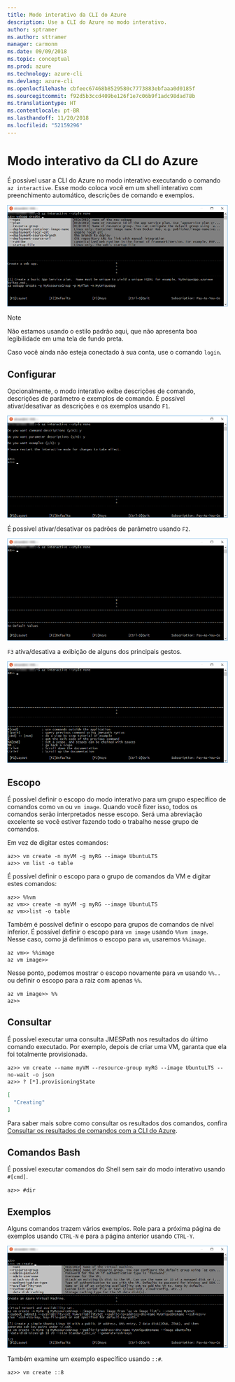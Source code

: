 ```yaml
---
title: Modo interativo da CLI do Azure
description: Use a CLI do Azure no modo interativo.
author: sptramer
ms.author: sttramer
manager: carmonm
ms.date: 09/09/2018
ms.topic: conceptual
ms.prod: azure
ms.technology: azure-cli
ms.devlang: azure-cli
ms.openlocfilehash: cbfeec67468b8529580c7773883ebfaaa0d0185f
ms.sourcegitcommit: f92d5b3ccd409be126f1e7c06b9f1adc98dad78b
ms.translationtype: HT
ms.contentlocale: pt-BR
ms.lasthandoff: 11/20/2018
ms.locfileid: "52159296"
---
```

# <a name="azure-cli-interactive-mode"></a>Modo interativo da CLI do Azure

É possível usar a CLI do Azure no modo interativo executando o comando `az interactive`.
Esse modo coloca você em um shell interativo com preenchimento automático, descrições de comando e exemplos.

![modo interativo](./media/interactive-azure-cli/webapp-create.png)

> [!NOTE]
> Não estamos usando o estilo padrão aqui, que não apresenta boa legibilidade em uma tela de fundo preta.

Caso você ainda não esteja conectado à sua conta, use o comando `login`.

## <a name="configure"></a>Configurar

Opcionalmente, o modo interativo exibe descrições de comando, descrições de parâmetro e exemplos de comando.
É possível ativar/desativar as descrições e os exemplos usando `F1`.

![descrições e exemplos](./media/interactive-azure-cli/descriptions-and-examples.png)

É possível ativar/desativar os padrões de parâmetro usando `F2`.

![padrões](./media/interactive-azure-cli/defaults.png)

`F3` ativa/desativa a exibição de alguns dos principais gestos.

![gestos](./media/interactive-azure-cli/gestures.png)

## <a name="scope"></a>Escopo

É possível definir o escopo do modo interativo para um grupo específico de comandos como `vm` ou `vm image`.
Quando você fizer isso, todos os comandos serão interpretados nesse escopo.
Será uma abreviação excelente se você estiver fazendo todo o trabalho nesse grupo de comandos.

Em vez de digitar estes comandos:

```azurecli
az>> vm create -n myVM -g myRG --image UbuntuLTS
az>> vm list -o table
```

É possível definir o escopo para o grupo de comandos da VM e digitar estes comandos:

```azurecli
az>> %%vm
az vm>> create -n myVM -g myRG --image UbuntuLTS
az vm>>list -o table
```

Também é possível definir o escopo para grupos de comandos de nível inferior.
É possível definir o escopo para `vm image` usando `%%vm image`.
Nesse caso, como já definimos o escopo para `vm`, usaremos `%%image`.

```azurecli
az vm>> %%image
az vm image>>
```

Nesse ponto, podemos mostrar o escopo novamente para `vm` usando `%%..` ou definir o escopo para a raiz com apenas `%%`.

```azurecli
az vm image>> %%
az>>
```

## <a name="query"></a>Consultar

É possível executar uma consulta JMESPath nos resultados do último comando executado.
Por exemplo, depois de criar uma VM, garanta que ela foi totalmente provisionada.

```azurecli
az>> vm create --name myVM --resource-group myRG --image UbuntuLTS --no-wait -o json
az>> ? [*].provisioningState
```

```json
[
  "Creating"
]
```

Para saber mais sobre como consultar os resultados dos comandos, confira [Consultar os resultados de comandos com a CLI do Azure](query-azure-cli.md).

## <a name="bash-commands"></a>Comandos Bash

É possível executar comandos do Shell sem sair do modo interativo usando `#[cmd]`.

```azurecli
az>> #dir
```

## <a name="examples"></a>Exemplos

Alguns comandos trazem vários exemplos.
Role para a próxima página de exemplos usando `CTRL-N` e para a página anterior usando `CTRL-Y`.

![exemplos](./media/interactive-azure-cli/examples.png)

Também examine um exemplo específico usando `::#`.

```azurecli
az>> vm create ::8
```
